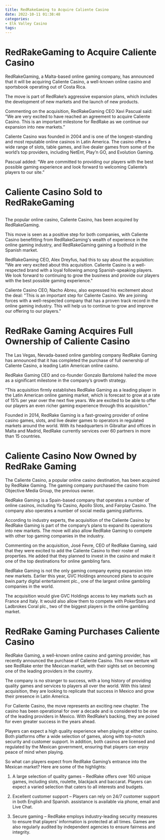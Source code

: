 ```yaml
---
title: RedRakeGaming to Acquire Caliente Casino
date: 2022-10-11 01:38:48
categories:
- Elk Valley Casino
tags:
---
```



#  RedRakeGaming to Acquire Caliente Casino

RedRakeGaming, a Malta-based online gaming company, has announced that it will be acquiring Caliente Casino, a well-known online casino and sportsbook operating out of Costa Rica.

The move is part of RedRake’s aggressive expansion plans, which includes the development of new markets and the launch of new products.

Commenting on the acquisition, RedRakeGaming CEO Xavi Pascual said: “We are very excited to have reached an agreement to acquire Caliente Casino. This is an important milestone for RedRake as we continue our expansion into new markets.”

Caliente Casino was founded in 2004 and is one of the longest-standing and most reputable online casinos in Latin America. The casino offers a wide range of slots, table games, and live dealer games from some of the world’s top providers, including NetEnt, Play’n GO, and Evolution Gaming.

Pascual added: “We are committed to providing our players with the best possible gaming experience and look forward to welcoming Caliente’s players to our site.”

#  Caliente Casino Sold to RedRakeGaming

##

The popular online casino, Caliente Casino, has been acquired by RedRakeGaming.

This move is seen as a positive step for both companies, with Caliente Casino benefitting from RedRakeGaming's wealth of experience in the online gaming industry, and RedRakeGaming gaining a foothold in the Spanish market.

RedRakeGaming CEO, Alex Dreyfus, had this to say about the acquisition:
"We are very excited about this acquisition. Caliente Casino is a well-respected brand with a loyal following among Spanish-speaking players. We look forward to continuing to grow the business and provide our players with the best possible gaming experience."

Caliente Casino CEO, Nacho Abreu, also expressed his excitement about the deal:
"This is an important step for Caliente Casino. We are joining forces with a well-respected company that has a proven track record in the online gaming industry. This will help us to continue to grow and improve our offering to our players."

#  RedRake Gaming Acquires Full Ownership of Caliente Casino

The Las Vegas, Nevada-based online gambling company RedRake Gaming has announced that it has completed the purchase of full ownership of Caliente Casino, a leading Latin American online casino.

RedRake Gaming CEO and co-founder Gonzalo Bartolomé hailed the move as a significant milestone in the company’s growth strategy.

“This acquisition firmly establishes RedRake Gaming as a leading player in the Latin American online gaming market, which is forecast to grow at a rate of 15% per year over the next five years. We are excited to be able to offer our players an even richer gaming experience through this acquisition.”

Founded in 2014, RedRake Gaming is a fast-growing provider of online casino games, slots, and live dealer games to operators in regulated markets around the world. With its headquarters in Gibraltar and offices in Malta and Madrid, RedRake currently services over 60 partners in more than 15 countries.

#  Caliente Casino Now Owned by RedRake Gaming

The Caliente Casino, a popular online casino destination, has been acquired by RedRake Gaming. The gaming company purchased the casino from Objective Media Group, the previous owner.

RedRake Gaming is a Spain-based company that operates a number of online casinos, including Ya Casino, Apollo Slots, and Fairplay Casino. The company also operates a number of social media gaming platforms.

According to industry experts, the acquisition of the Caliente Casino by RedRake Gaming is part of the company’s plans to expand its operations into new markets. The move will also allow RedRake Gaming to compete with other top gaming companies in the industry.

Commenting on the acquisition, José Fevre, CEO of RedRake Gaming, said that they were excited to add the Caliente Casino to their roster of properties. He added that they planned to invest in the casino and make it one of the top destinations for online gambling fans.

RedRake Gaming is not the only gaming company eyeing expansion into new markets. Earlier this year, GVC Holdings announced plans to acquire bwin.party digital entertainment plc., one of the largest online gambling companies in the world.

The acquisition would give GVC Holdings access to key markets such as France and Italy. It would also allow them to compete with PokerStars and Ladbrokes Coral plc., two of the biggest players in the online gambling market.

#  RedRake Gaming Purchases Caliente Casino

RedRake Gaming, a well-known online casino and gaming provider, has recently announced the purchase of Caliente Casino. This new venture will see RedRake enter the Mexican market, with their sights set on becoming one of the leading providers in the country.

The company is no stranger to success, with a long history of providing quality games and services to players all over the world. With this latest acquisition, they are looking to replicate that success in Mexico and grow their presence in Latin America.

For Caliente Casino, the move represents an exciting new chapter. The casino has been operational for over a decade and is considered to be one of the leading providers in Mexico. With RedRake’s backing, they are poised for even greater success in the years ahead.

Players can expect a high quality experience when playing at either casino. Both platforms offer a wide selection of games, along with top-notch security and customer support. In addition, both casinos are licensed and regulated by the Mexican government, ensuring that players can enjoy peace of mind when playing.

So what can players expect from RedRake Gaming’s entrance into the Mexican market? Here are some of the highlights:

1) A large selection of quality games – RedRake offers over 160 unique games, including slots, roulette, blackjack and baccarat. Players can expect a varied selection that caters to all interests and budgets.

2) Excellent customer support – Players can rely on 24/7 customer support in both English and Spanish. assistance is available via phone, email and Live Chat.

3) Secure gaming – RedRake employs industry-leading security measures to ensure that players’ information is protected at all times. Games are also regularly audited by independent agencies to ensure fairness and integrity.